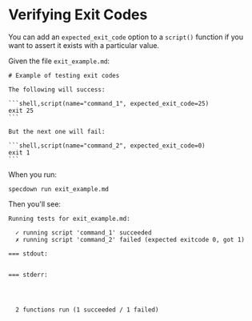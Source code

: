 # Verifying Exit Codes

You can add an `expected_exit_code` option to a `script()` function if you want to assert it exists with a particular value.

Given the file `exit_example.md`:

~~~markdown,file(path="exit_example.md")
# Example of testing exit codes

The following will success:

```shell,script(name="command_1", expected_exit_code=25)
exit 25
```

But the next one will fail:

```shell,script(name="command_2", expected_exit_code=0)
exit 1
```
~~~

When you run:

```shell,script(name="exit_example")
specdown run exit_example.md
```

Then you'll see:

```text,verify(script_name="exit_example")
Running tests for exit_example.md:

  ✓ running script 'command_1' succeeded
  ✗ running script 'command_2' failed (expected exitcode 0, got 1)

=== stdout:


=== stderr:




  2 functions run (1 succeeded / 1 failed)

```
